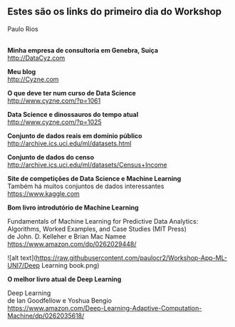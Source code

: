 

<h2>Estes são os links do primeiro dia do Workshop</h2>
Paulo Rios<br><br>

**Minha empresa de consultoria em Genebra, Suíça** <br>
http://DataCyz.com

**Meu blog** <br/>
http://Cyzne.com

**O que deve ter num curso de Data Science** <br>
http://www.cyzne.com/?p=1061

**Data Science e dinossauros do tempo atual** <br>
http://www.cyzne.com/?p=1025

**Conjunto de dados reais em domínio público** <br>
http://archive.ics.uci.edu/ml/datasets.html

**Conjunto de dados do censo** <br>
http://archive.ics.uci.edu/ml/datasets/Census+Income

**Site de competições de Data Science e Machine Learning** <br>
Também há muitos conjuntos de dados interessantes<br>
https://www.kaggle.com

**Bom livro introdutório de Machine Learning** <br>

Fundamentals of Machine Learning for Predictive Data Analytics: Algorithms, Worked Examples, and Case Studies (MIT Press) <br>
de John. D. Kelleher e Brian Mac Namee <br>
https://www.amazon.com/dp/0262029448/

![alt text](https://raw.githubusercontent.com/paulocr2/Workshop-App-ML-UNI7/Deep Learning book.png)

**O melhor livro atual de Deep Learning** <br>

Deep Learning <br> 
de Ian Goodfellow e Yoshua Bengio <br>
https://www.amazon.com/Deep-Learning-Adaptive-Computation-Machine/dp/0262035618/



